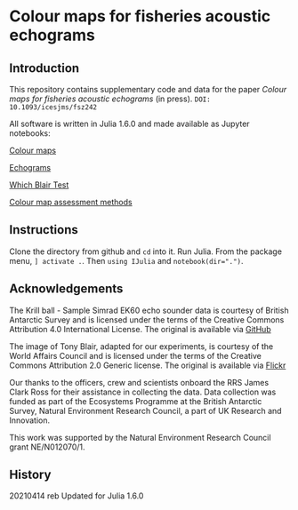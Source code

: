 # Colour maps for fisheries acoustic echograms

## Introduction

This repository contains supplementary code and data for the paper
*Colour maps for fisheries acoustic echograms* (in press). `DOI:
10.1093/icesjms/fsz242`

All software is written in Julia 1.6.0 and made available as Jupyter
notebooks:

[Colour maps](colour-maps.ipynb)

[Echograms](echograms.ipynb)

[Which Blair Test](which-blair-test.ipynb)

[Colour map assessment methods](assessment.ipynb)

## Instructions

Clone the directory from github and `cd` into it. Run Julia. From the
package menu, `] activate .`. Then `using IJulia` and
`notebook(dir=".")`.

## Acknowledgements

The Krill ball - Sample Simrad EK60 echo sounder data is courtesy of
British Antarctic Survey and is licensed under the terms of the
Creative Commons Attribution 4.0 International License. The original
is available via [GitHub](https://github.com/bas-acoustics/krill-ball)

The image of Tony Blair, adapted for our experiments, is courtesy of
the World Affairs Council and is licensed under the terms of the
Creative Commons Attribution 2.0 Generic license. The original is
available via
[Flickr](https://www.flickr.com/photos/wacphiladelphia/6950750764/)

Our thanks to the officers, crew and scientists onboard the RRS James
Clark Ross for their assistance in collecting the data. Data
collection was funded as part of the Ecosystems Programme at the
British Antarctic Survey, Natural Environment Research Council, a part
of UK Research and Innovation.

This work was supported by the Natural Environment Research Council grant
NE/N012070/1.

## History

20210414 reb Updated for Julia 1.6.0
